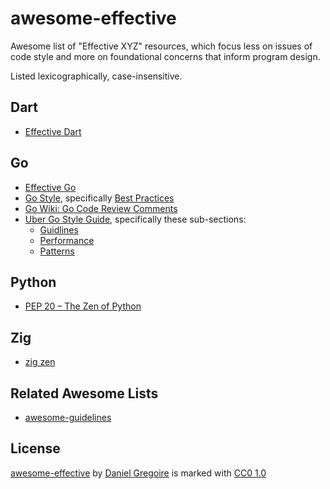 # awesome-effective

Awesome list of "Effective XYZ" resources, which focus less on issues of code style and more on foundational concerns that inform program design.

Listed lexicographically, case-insensitive.

## Dart

* [Effective Dart](https://dart.dev/effective-dart)

## Go

* [Effective Go](https://go.dev/doc/effective_go)
* [Go Style](https://google.github.io/styleguide/go/index), specifically [Best Practices](https://google.github.io/styleguide/go/best-practices)
* [Go Wiki: Go Code Review Comments](https://go.dev/wiki/CodeReviewComments)
* [Uber Go Style Guide](https://github.com/uber-go/guide/blob/master/style.md#introduction), specifically these sub-sections:
   * [Guidlines](https://github.com/uber-go/guide/blob/master/style.md#guidelines)
   * [Performance](https://github.com/uber-go/guide/blob/master/style.md#performance)
   * [Patterns](https://github.com/uber-go/guide/blob/master/style.md#patterns)

## Python

* [PEP 20 – The Zen of Python](https://peps.python.org/pep-0020/)

## Zig

* [zig zen](https://github.com/ziglang/zig/blob/1165e13c256cb4aeb76674c2bc34f35c6ebd375b/src/main.zig#L5496-L5513)

## Related Awesome Lists

* [awesome-guidelines](https://github.com/Kristories/awesome-guidelines)

## License

[awesome-effective](https://github.com/semperos/awesome-effective) by [Daniel Gregoire](https://danielgregoire.dev/) is marked with [CC0 1.0](https://creativecommons.org/publicdomain/zero/1.0/)
